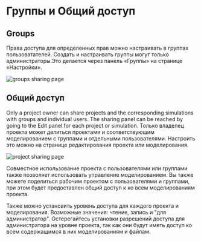 # Группы и Общий доступ

## Groups

Права доступа для определенных прав можно настраивать в группах пользоватателей. Создать и настраивать группы могут только администраторы.Это делается через панель «Группы» на странице «Настройки».

![groups sharing page](/hpccloud-kemsu/usage__images/sharing_groups.png)

## Общий доступ

Only a project owner can share projects and the corresponding simulations with groups and individual users. The sharing panel can be reached by going to the Edit panel for each project or simulation.
Только владелец проекта может делиться проектами и соответствующим моделированием с группами и отдельными пользователями. Настроить это можно на странице редактирования проекта или моделирования.

![project sharing page](/hpccloud-kemsu/usage__images/sharing_project.png)

Совместное использование проекта с пользователями или группами также позволяет использовать управление моделированием. Вы также можете поделиться рабочим проектом с пользователями и группами, при этом будет предоставлен общий доступ к ко всем моделированиям проекта.

Также можно установить уровень доступа для каждого проекта и моделирования. Возможные значения: чтение, запись и "для администратор". Остерегайтесь установки разрешений доступа для администратора на уровне проекта, так как они будут иметь доступ ко всем содержащимся в них моделированиям и файлам.
